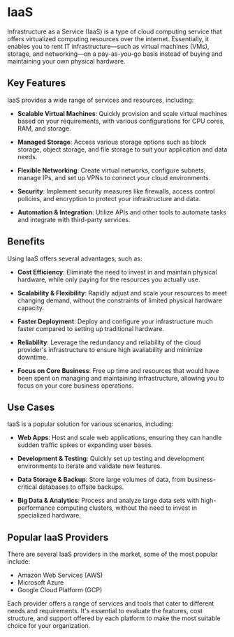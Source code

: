 # IaaS

Infrastructure as a Service (IaaS) is a type of cloud computing service that offers virtualized computing resources over the internet. Essentially, it enables you to rent IT infrastructure—such as virtual machines (VMs), storage, and networking—on a pay-as-you-go basis instead of buying and maintaining your own physical hardware.

## Key Features

IaaS provides a wide range of services and resources, including:

- **Scalable Virtual Machines**: Quickly provision and scale virtual machines based on your requirements, with various configurations for CPU cores, RAM, and storage.

- **Managed Storage**: Access various storage options such as block storage, object storage, and file storage to suit your application and data needs.

- **Flexible Networking**: Create virtual networks, configure subnets, manage IPs, and set up VPNs to connect your cloud environments.

- **Security**: Implement security measures like firewalls, access control policies, and encryption to protect your infrastructure and data.

- **Automation & Integration**: Utilize APIs and other tools to automate tasks and integrate with third-party services.

## Benefits

Using IaaS offers several advantages, such as:

- **Cost Efficiency**: Eliminate the need to invest in and maintain physical hardware, while only paying for the resources you actually use.

- **Scalability & Flexibility**: Rapidly adjust and scale your resources to meet changing demand, without the constraints of limited physical hardware capacity.

- **Faster Deployment**: Deploy and configure your infrastructure much faster compared to setting up traditional hardware.

- **Reliability**: Leverage the redundancy and reliability of the cloud provider's infrastructure to ensure high availability and minimize downtime.

- **Focus on Core Business**: Free up time and resources that would have been spent on managing and maintaining infrastructure, allowing you to focus on your core business operations.

## Use Cases

IaaS is a popular solution for various scenarios, including:

- **Web Apps**: Host and scale web applications, ensuring they can handle sudden traffic spikes or expanding user bases.

- **Development & Testing**: Quickly set up testing and development environments to iterate and validate new features.

- **Data Storage & Backup**: Store large volumes of data, from business-critical databases to offsite backups.

- **Big Data & Analytics**: Process and analyze large data sets with high-performance computing clusters, without the need to invest in specialized hardware.

## Popular IaaS Providers

There are several IaaS providers in the market, some of the most popular include:

- Amazon Web Services (AWS)
- Microsoft Azure
- Google Cloud Platform (GCP)

Each provider offers a range of services and tools that cater to different needs and requirements. It's essential to evaluate the features, cost structure, and support offered by each platform to make the most suitable choice for your organization.
